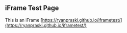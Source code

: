 ## iFrame Test Page

<script>
alert("hi ryan"; try {
  parent.postMessage('iframeFormSubmit', 'http://www.ryanpraski.com/');
} catch(e) {
  //Log Error
  window.console && window.console.log(e);
}
</script>

This is an iFrame  [https://ryanpraski.github.io/iframetest/](https://ryanpraski.github.io/iframetest/)
